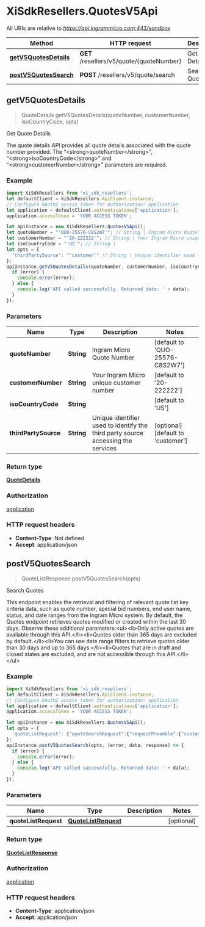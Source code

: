 # XiSdkResellers.QuotesV5Api

All URIs are relative to *https://api.ingrammicro.com:443/sandbox*

Method | HTTP request | Description
------------- | ------------- | -------------
[**getV5QuotesDetails**](QuotesV5Api.md#getV5QuotesDetails) | **GET** /resellers/v5/quote/{quoteNumber} | Get Quote Details
[**postV5QuotesSearch**](QuotesV5Api.md#postV5QuotesSearch) | **POST** /resellers/v5/quote/search | Search Quotes



## getV5QuotesDetails

> QuoteDetails getV5QuotesDetails(quoteNumber, customerNumber, isoCountryCode, opts)

Get Quote Details

The quote details API provides all quote details associated with the quote number provided.   The “&lt;strong&gt;quoteNumber&lt;/strong&gt;”, “&lt;strong&gt;isoCountryCode&lt;/strong&gt;” and “&lt;strong&gt;customerNumber&lt;/strong&gt;” parameters are required.

### Example

```javascript
import XiSdkResellers from 'xi_sdk_resellers';
let defaultClient = XiSdkResellers.ApiClient.instance;
// Configure OAuth2 access token for authorization: application
let application = defaultClient.authentications['application'];
application.accessToken = 'YOUR ACCESS TOKEN';

let apiInstance = new XiSdkResellers.QuotesV5Api();
let quoteNumber = "'QUO-25576-C8S2W7'"; // String | Ingram Micro Quote Number
let customerNumber = "'20-222222'"; // String | Your Ingram Micro unique customer number
let isoCountryCode = "'US'"; // String | 
let opts = {
  'thirdPartySource': "'customer'" // String | Unique identifier used to identify the third party source accessing the services
};
apiInstance.getV5QuotesDetails(quoteNumber, customerNumber, isoCountryCode, opts, (error, data, response) => {
  if (error) {
    console.error(error);
  } else {
    console.log('API called successfully. Returned data: ' + data);
  }
});
```

### Parameters


Name | Type | Description  | Notes
------------- | ------------- | ------------- | -------------
 **quoteNumber** | **String**| Ingram Micro Quote Number | [default to &#39;QUO-25576-C8S2W7&#39;]
 **customerNumber** | **String**| Your Ingram Micro unique customer number | [default to &#39;20-222222&#39;]
 **isoCountryCode** | **String**|  | [default to &#39;US&#39;]
 **thirdPartySource** | **String**| Unique identifier used to identify the third party source accessing the services | [optional] [default to &#39;customer&#39;]

### Return type

[**QuoteDetails**](QuoteDetails.md)

### Authorization

[application](../README.md#application)

### HTTP request headers

- **Content-Type**: Not defined
- **Accept**: application/json


## postV5QuotesSearch

> QuoteListResponse postV5QuotesSearch(opts)

Search Quotes

This endpoint enables the retrieval and filtering of relevant quote list key criteria data, such as quote number, special bid numbers, end user name, status, and date ranges from the Ingram Micro system. By default, the Quotes endpoint retrieves quotes modified or created within the last 30 days.   Observe these additional parameters:&lt;ul&gt;&lt;li&gt;Only active quotes are available through this API.&lt;/li&gt;&lt;li&gt;Quotes older than 365 days are excluded by default.&lt;/li&gt;&lt;li&gt;You can use date range filters to retrieve quotes older than 30 days and up to 365 days.&lt;/li&gt;&lt;li&gt;Quotes that are in draft and closed states are excluded, and are not accessible through this API.&lt;/li&gt;&lt;/ul&gt;

### Example

```javascript
import XiSdkResellers from 'xi_sdk_resellers';
let defaultClient = XiSdkResellers.ApiClient.instance;
// Configure OAuth2 access token for authorization: application
let application = defaultClient.authentications['application'];
application.accessToken = 'YOUR ACCESS TOKEN';

let apiInstance = new XiSdkResellers.QuotesV5Api();
let opts = {
  'quoteListRequest': {"quoteSearchRequest":{"requestPreamble":{"customerNumber":"20-222222","customerContact":"customer@im.com","isoCountryCode":"US"},"retrieveQuoteRequest":{"fromDate":"2019-08-01","toDate":"2019-11-01","pageIndex":1,"recordsPerPage":5,"sorting":"desc","sortingColumnName":"createdon","thirdPartySource":"3RDPIDCONWISE"}}} // QuoteListRequest | 
};
apiInstance.postV5QuotesSearch(opts, (error, data, response) => {
  if (error) {
    console.error(error);
  } else {
    console.log('API called successfully. Returned data: ' + data);
  }
});
```

### Parameters


Name | Type | Description  | Notes
------------- | ------------- | ------------- | -------------
 **quoteListRequest** | [**QuoteListRequest**](QuoteListRequest.md)|  | [optional] 

### Return type

[**QuoteListResponse**](QuoteListResponse.md)

### Authorization

[application](../README.md#application)

### HTTP request headers

- **Content-Type**: application/json
- **Accept**: application/json

